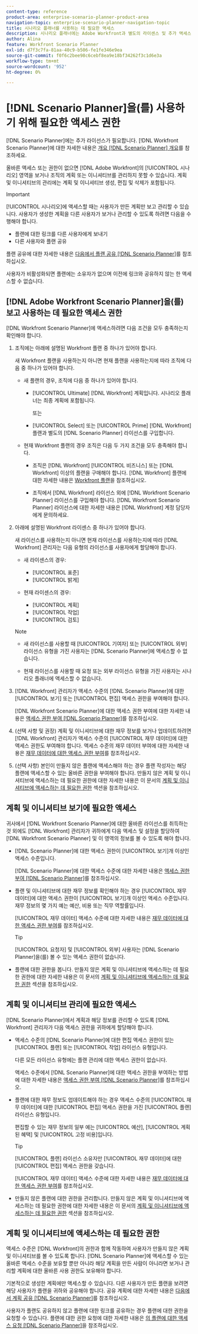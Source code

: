```yaml
---
content-type: reference
product-area: enterprise-scenario-planner-product-area
navigation-topic: enterprise-scenario-planner-navigation-topic
title: 시나리오 플래너를 사용하는 데 필요한 액세스
description: 시나리오 플래너에는 Adobe Workfront과 별도의 라이센스 및 추가 액세스 권한이 필요합니다.
author: Alina
feature: Workfront Scenario Planner
exl-id: d7f3c7fa-81aa-40c9-b506-fe1fe346e9ea
source-git-commit: f0f6c2bee98c6cebf8ea9e18bf34262f3c1d6e3a
workflow-type: tm+mt
source-wordcount: '952'
ht-degree: 0%

---
```


# [!DNL Scenario Planner]을(를) 사용하기 위해 필요한 액세스 권한

[!DNL Scenario Planner]에는 추가 라이선스가 필요합니다. [!DNL Workfront Scenario Planner]에 대한 자세한 내용은 [개요 [!DNL Scenario Planner] 개요](../scenario-planner/scenario-planner-overview.md)를 참조하세요.

<!--
might need to add information about the permissions to plans/ initiatives if those will be coming later?
-->

올바른 액세스 또는 권한이 없으면 [!DNL  Adobe Workfront]의 [!UICONTROL 시나리오] 영역을 보거나 조직의 계획 또는 이니셔티브를 관리하지 못할 수 있습니다. 계획 및 이니셔티브의 관리에는 계획 및 이니셔티브 생성, 편집 및 삭제가 포함됩니다.

>[!IMPORTANT]
>
>[!UICONTROL 시나리오]에 액세스할 때는 사용자가 만든 계획만 보고 관리할 수 있습니다. 사용자가 생성한 계획을 다른 사용자가 보거나 관리할 수 있도록 하려면 다음을 수행해야 합니다.
>
>* 플랜에 대한 링크를 다른 사용자에게 보내기
>* 다른 사용자와 플랜 공유
>
>  플랜 공유에 대한 자세한 내용은 [다음에서 플랜 공유 [!DNL Scenario Planner]](../scenario-planner/share-a-plan.md)를 참조하십시오.
>
>사용자가 비활성화되면 플랜에는 소유자가 없으며 이전에 링크와 공유하지 않는 한 액세스할 수 없습니다.

## [!DNL Adobe Workfront Scenario Planner]을(를) 보고 사용하는 데 필요한 액세스 권한

[!DNL Workfront Scenario Planner]에 액세스하려면 다음 조건을 모두 충족하는지 확인해야 합니다.

1. 조직에는 아래에 설명된 Workfront 플랜 중 하나가 있어야 합니다.

   새 Workfront 플랜을 사용하는지 아니면 현재 플랜을 사용하는지에 따라 조직에 다음 중 하나가 있어야 합니다.

   * 새 플랜의 경우, 조직에 다음 중 하나가 있어야 합니다.

      * [!UICONTROL Ultimate] [!DNL Workfront] 계획입니다. 시나리오 플래너는 최종 계획에 포함됩니다.

        또는

      * [!UICONTROL Select] 또는 [!UICONTROL Prime] [!DNL Workfront] 플랜과 별도의 [!DNL Scenario Planner] 라이선스를 구입합니다.

   * 현재 Workfront 플랜의 경우 조직은 다음 두 가지 조건을 모두 충족해야 합니다.

      * 조직은 [!DNL Workfront] [!UICONTROL 비즈니스] 또는 [!DNL Workfront] 이상의 플랜을 구매해야 합니다. [!DNL Workfront] 플랜에 대한 자세한 내용은 [Workfront 플랜](https://workfront.com/plans)을 참조하십시오.

      * 조직에서 [!DNL Workfront] 라이선스 외에 [!DNL Workfront Scenario Planner] 라이선스를 구입해야 합니다. [!DNL Workfront Scenario Planner] 라이선스에 대한 자세한 내용은 [!DNL Workfront] 계정 담당자에게 문의하세요.

1. 아래에 설명된 Workfront 라이센스 중 하나가 있어야 합니다.

   새 라이선스를 사용하는지 아니면 현재 라이선스를 사용하는지에 따라 [!DNL Workfront] 관리자는 다음 유형의 라이선스를 사용자에게 할당해야 합니다.

   * 새 라이센스의 경우:
      * [!UICONTROL 표준]
      * [!UICONTROL 밝게]

   * 현재 라이센스의 경우:

      * [!UICONTROL 계획]
      * [!UICONTROL 작업]
      * [!UICONTROL 검토]

   >[!NOTE]
   > 
   >* 새 라이선스를 사용할 때 [!UICONTROL 기여자] 또는 [!UICONTROL 외부] 라이선스 유형을 가진 사용자는 [!DNL Scenario Planner]에 액세스할 수 없습니다.
   >
   >* 현재 라이선스를 사용할 때 요청 또는 외부 라이선스 유형을 가진 사용자는 시나리오 플래너에 액세스할 수 없습니다.

1. [!DNL Workfront] 관리자가 액세스 수준의 [!DNL Scenario Planner]에 대한 [!UICONTROL 보기] 또는 [!UICONTROL 편집] 액세스 권한을 부여해야 합니다.

   [!DNL Workfront Scenario Planner]에 대한 액세스 권한 부여에 대한 자세한 내용은 [액세스 권한 부여 [!DNL Scenario Planner]](../administration-and-setup/add-users/configure-and-grant-access/grant-access-sp.md)를 참조하십시오.

1. (선택 사항 및 권장) 계획 및 이니셔티브에 대한 재무 정보를 보거나 업데이트하려면 [!DNL Workfront] 관리자가 액세스 수준의 [!UICONTROL 재무 데이터]에 대한 액세스 권한도 부여해야 합니다. 액세스 수준의 재무 데이터 부여에 대한 자세한 내용은 [재무 데이터에 대한 액세스 권한 부여](../administration-and-setup/add-users/configure-and-grant-access/grant-access-financial.md)를 참조하십시오.

1. (선택 사항) 본인이 만들지 않은 플랜에 액세스해야 하는 경우 플랜 작성자는 해당 플랜에 액세스할 수 있는 올바른 권한을 부여해야 합니다. 만들지 않은 계획 및 이니셔티브에 액세스하는 데 필요한 권한에 대한 자세한 내용은 이 문서의 [계획 및 이니셔티브에 액세스하는 데 필요한 권한](#permissions-needed-to-access-plans-and-initiatives) 섹션을 참조하십시오.

<!--this used to be true but not anymore:
  <li data-mc-conditions="QuicksilverOrClassic.Draft mode"> <p>(NOTE: this is no longer needed) </p> <p>Your Workfront administrator must assign you a layout template that includes the Scenarios area in the Main Menu. </p> <p>For information about customizing the Main Menu in a layout template, see <a href="../administration-and-setup/customize-workfront/use-layout-templates/customize-main-menu.md" class="MCXref xref" xrefformat="{para}">Customize the Main Menu using a layout template</a>. </p> <p>For information about assigning users to a Layout Template, see <a href="../administration-and-setup/customize-workfront/use-layout-templates/assign-users-to-layout-template.md" class="MCXref xref" xrefformat="{para}">Assign users to a layout template</a>.</p> </li>
  -->

## 계획 및 이니셔티브 보기에 필요한 액세스

귀사에서 [!DNL Workfront Scenario Planner]에 대한 올바른 라이선스를 취득하는 것 외에도 [!DNL Workfront] 관리자가 귀하에게 다음 액세스 및 설정을 할당하여 [!DNL Workfront Scenario Planner] 및 이 영역의 정보를 볼 수 있도록 해야 합니다.

* [!DNL Scenario Planner]에 대한 액세스 권한이 [!UICONTROL 보기]개 이상인 액세스 수준입니다.

  [!DNL Scenario Planner]에 대한 액세스 수준에 대한 자세한 내용은 [액세스 권한 부여 [!DNL Scenario Planner]](../administration-and-setup/add-users/configure-and-grant-access/grant-access-sp.md)를 참조하십시오.

* 플랜 및 이니셔티브에 대한 재무 정보를 확인해야 하는 경우 [!UICONTROL 재무 데이터]에 대한 액세스 권한이 [!UICONTROL 보기]개 이상인 액세스 수준입니다. 재무 정보의 몇 가지 예는 예산, 비용 또는 직무 역할률입니다.

  [!UICONTROL 재무 데이터] 액세스 수준에 대한 자세한 내용은 [재무 데이터에 대한 액세스 권한 부여](../administration-and-setup/add-users/configure-and-grant-access/grant-access-financial.md)를 참조하십시오.

  >[!TIP]
  >
  >[!UICONTROL 요청자] 및 [!UICONTROL 외부] 사용자는 [!DNL Scenario Planner]을(를) 볼 수 있는 액세스 권한이 없습니다.

* 플랜에 대한 권한을 봅니다. 만들지 않은 계획 및 이니셔티브에 액세스하는 데 필요한 권한에 대한 자세한 내용은 이 문서의 [계획 및 이니셔티브에 액세스하는 데 필요한 권한](#permissions-needed-to-access-plans-and-initiatives) 섹션을 참조하십시오.

## 계획 및 이니셔티브 관리에 필요한 액세스

[!DNL Scenario Planner]에서 계획과 해당 정보를 관리할 수 있도록 [!DNL Workfront] 관리자가 다음 액세스 권한을 귀하에게 할당해야 합니다.

* 액세스 수준의 [!DNL Scenario Planner]에 대한 편집 액세스 권한이 있는 [!UICONTROL 플랜] 또는 [!UICONTROL 작업] 라이선스 유형입니다.

  다른 모든 라이선스 유형에는 플랜 관리에 대한 액세스 권한이 없습니다.

  액세스 수준에서 [!DNL Scenario Planner]에 대한 액세스 권한을 부여하는 방법에 대한 자세한 내용은 [액세스 권한 부여 [!DNL Scenario Planner]](../administration-and-setup/add-users/configure-and-grant-access/grant-access-sp.md)를 참조하십시오.

* 플랜에 대한 재무 정보도 업데이트해야 하는 경우 액세스 수준의 [!UICONTROL 재무 데이터]에 대한 [!UICONTROL 편집] 액세스 권한을 가진 [!UICONTROL 플랜] 라이선스 유형입니다.

  편집할 수 있는 재무 정보의 일부 예는 [!UICONTROL 예산], [!UICONTROL 계획된 혜택] 및 [!UICONTROL 고정 비용]입니다.

  >[!TIP]
  >
  >[!UICONTROL 플랜] 라이선스 소유자만 [!UICONTROL 재무 데이터]에 대한 [!UICONTROL 편집] 액세스 권한을 갖습니다.

  [!UICONTROL 재무 데이터] 액세스 수준에 대한 자세한 내용은 [재무 데이터에 대한 액세스 권한 부여](../administration-and-setup/add-users/configure-and-grant-access/grant-access-financial.md)를 참조하십시오.

* 만들지 않은 플랜에 대한 권한을 관리합니다. 만들지 않은 계획 및 이니셔티브에 액세스하는 데 필요한 권한에 대한 자세한 내용은 이 문서의 [계획 및 이니셔티브에 액세스하는 데 필요한 권한](#permissions-needed-to-access-plans-and-initiatives) 섹션을 참조하십시오.

## 계획 및 이니셔티브에 액세스하는 데 필요한 권한

액세스 수준은 [!DNL Workfront]의 권한과 함께 작동하여 사용자가 만들지 않은 계획 및 이니셔티브를 볼 수 있도록 합니다. [!DNL Scenario Planner]에 액세스할 수 있는 올바른 액세스 수준을 보유할 뿐만 아니라 해당 계획을 만든 사람이 아니라면 보거나 관리할 계획에 대한 올바른 사용 권한도 보유해야 합니다.

기본적으로 생성한 계획에만 액세스할 수 있습니다. 다른 사용자가 만든 플랜을 보려면 해당 사용자가 플랜을 귀하와 공유해야 합니다. 공유 계획에 대한 자세한 내용은 [다음에서 계획 공유 [!DNL Scenario Planner]](../scenario-planner/share-a-plan.md)를 참조하십시오.

사용자가 플랜도 공유하지 않고 플랜에 대한 링크를 공유하는 경우 플랜에 대한 권한을 요청할 수 있습니다. 플랜에 대한 권한 요청에 대한 자세한 내용은 [의 플랜에 대한 액세스 요청 [!DNL Scenario Planner]](../scenario-planner/request-access-to-plan.md)을 참조하십시오.

